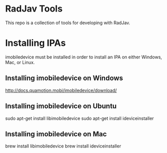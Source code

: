 # RadJav Tools
This repo is a collection of tools for developing with RadJav.

# Installing IPAs
imobiledevice must be installed in order to install an IPA on either Windows, Mac, or Linux.

## Installing imobiledevice on Windows
http://docs.quamotion.mobi/imobiledevice/download/

## Installing imobiledevice on Ubuntu
sudo apt-get install libimobiledevice
sudo apt-get install ideviceinstaller

## Installing imobiledevice on Mac
brew install libimobiledevice
brew install ideviceinstaller
